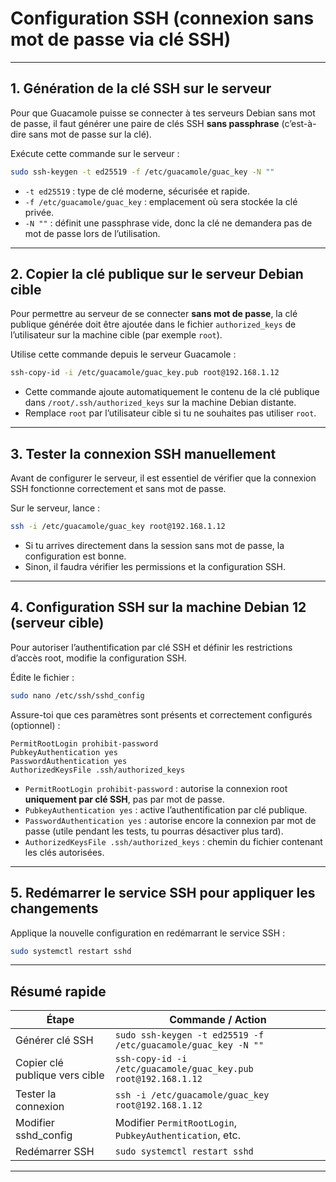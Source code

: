 # Configuration SSH (connexion sans mot de passe via clé SSH)

---

## 1. Génération de la clé SSH sur le serveur

Pour que Guacamole puisse se connecter à tes serveurs Debian sans mot de passe, il faut générer une paire de clés SSH **sans passphrase** (c’est-à-dire sans mot de passe sur la clé).

Exécute cette commande sur le serveur :

```bash
sudo ssh-keygen -t ed25519 -f /etc/guacamole/guac_key -N ""
```

* `-t ed25519` : type de clé moderne, sécurisée et rapide.
* `-f /etc/guacamole/guac_key` : emplacement où sera stockée la clé privée.
* `-N ""` : définit une passphrase vide, donc la clé ne demandera pas de mot de passe lors de l’utilisation.

---

## 2. Copier la clé publique sur le serveur Debian cible

Pour permettre au serveur de se connecter **sans mot de passe**, la clé publique générée doit être ajoutée dans le fichier `authorized_keys` de l’utilisateur sur la machine cible (par exemple `root`).

Utilise cette commande depuis le serveur Guacamole :

```bash
ssh-copy-id -i /etc/guacamole/guac_key.pub root@192.168.1.12
```

* Cette commande ajoute automatiquement le contenu de la clé publique dans `/root/.ssh/authorized_keys` sur la machine Debian distante.
* Remplace `root` par l’utilisateur cible si tu ne souhaites pas utiliser `root`.

---

## 3. Tester la connexion SSH manuellement

Avant de configurer le serveur, il est essentiel de vérifier que la connexion SSH fonctionne correctement et sans mot de passe.

Sur le serveur, lance :

```bash
ssh -i /etc/guacamole/guac_key root@192.168.1.12
```

* Si tu arrives directement dans la session sans mot de passe, la configuration est bonne.
* Sinon, il faudra vérifier les permissions et la configuration SSH.

---

## 4. Configuration SSH sur la machine Debian 12 (serveur cible)

Pour autoriser l’authentification par clé SSH et définir les restrictions d’accès root, modifie la configuration SSH.

Édite le fichier :

```bash
sudo nano /etc/ssh/sshd_config
```

Assure-toi que ces paramètres sont présents et correctement configurés (optionnel) :

```
PermitRootLogin prohibit-password
PubkeyAuthentication yes
PasswordAuthentication yes
AuthorizedKeysFile .ssh/authorized_keys
```

* `PermitRootLogin prohibit-password` : autorise la connexion root **uniquement par clé SSH**, pas par mot de passe.
* `PubkeyAuthentication yes` : active l’authentification par clé publique.
* `PasswordAuthentication yes` : autorise encore la connexion par mot de passe (utile pendant les tests, tu pourras désactiver plus tard).
* `AuthorizedKeysFile .ssh/authorized_keys` : chemin du fichier contenant les clés autorisées.

---

## 5. Redémarrer le service SSH pour appliquer les changements

Applique la nouvelle configuration en redémarrant le service SSH :

```bash
sudo systemctl restart sshd
```

---

## Résumé rapide

| Étape                          | Commande / Action                                              |
| ------------------------------ | -------------------------------------------------------------- |
| Générer clé SSH                | `sudo ssh-keygen -t ed25519 -f /etc/guacamole/guac_key -N ""`  |
| Copier clé publique vers cible | `ssh-copy-id -i /etc/guacamole/guac_key.pub root@192.168.1.12` |
| Tester la connexion            | `ssh -i /etc/guacamole/guac_key root@192.168.1.12`             |
| Modifier sshd\_config          | Modifier `PermitRootLogin`, `PubkeyAuthentication`, etc.       |
| Redémarrer SSH                 | `sudo systemctl restart sshd`                                  |

---
